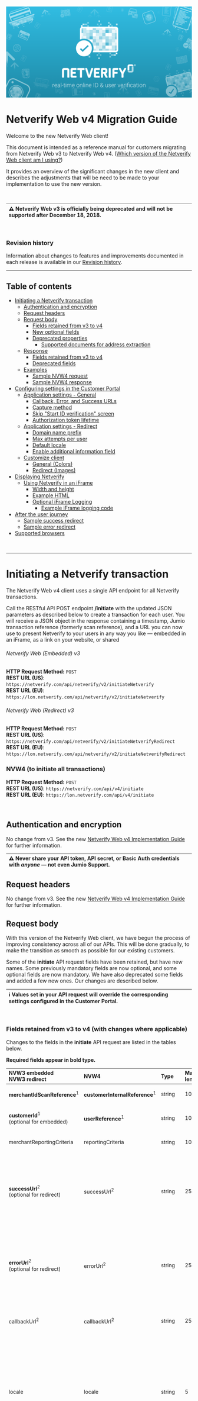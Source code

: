 ![Jumio](/images/netverify.png)

# Netverify Web v4 Migration Guide

Welcome to the new Netverify Web client!

This document is intended as a reference manual for customers migrating from Netverify Web v3 to Netverify Web v4. ([Which version of the Netverify Web client am I using?](https://support.jumio.com/hc/en-us/articles/360007401353))

It provides an overview of the significant changes in the new client and describes the adjustments that will be need to be made to your implementation to use the new version.

<br>

|⚠️ Netverify Web v3 is officially being deprecated and will not be supported after December 18, 2018.
|:----------|

<br>

### Revision history

Information about changes to features and improvements documented in each release is available in our [Revision history](/netverify/README.md).

---


## Table of contents

- [Initiating a Netverify transaction](#initiating-a-netverify-transaction)
	- [Authentication and encryption](#authentication-and-encryption)
	- [Request headers](#request-headers)
	- [Request body](#request-body)
		- [Fields retained from v3 to v4](#fields-retained-from-v3-to-v4-with-changes-where-applicable)
		- [New optional fields](#new-optional-fields)
		- [Deprecated properties](#deprecated-properties)
			- [Supported documents for address extraction](#supported-documents-for-address-extraction)
	- [Response](#response)
		- [Fields retained from v3 to v4](#fields-retained-from-v3-to-v4-with-changes-where-applicable-1)
		- [Deprecated fields](#deprecated-fields)
	- [Examples](#examples)
		- [Sample NVW4 request](#sample-nvw4-request)
		- [Sample NVW4 response](#sample-nvw4-response)
- [Configuring settings in the Customer Portal](#configuring-settings-in-the-customer-portal)
	- [Application settings - General](#application-settings--general)
		- [Callback, Error, and Success URLs](#callback-error-and-success-urls)
		- [Capture method](#capture-method)
		- [Skip "Start ID verification" screen](#skip-start-id-verification-screen)
		- [Authorization token lifetime](#authorization-token-lifetime)
	- [Application settings - Redirect](#application-settings--redirect)
		- [Domain name prefix](#domain-name-prefix)
		- [Max attempts per user](#max-attempts-per-user)
		- [Default locale](#default-locale)
		- [Enable additional information field](#enable-additional-information-field)
	- [Customize client](#customize-client)
		- [General (Colors)](#general-colors)
		- [Redirect (Images)](#redirect-images)
- [Displaying Netverify](#displaying-netverify)
	- [Using Netverify in an iFrame](#using-netverify-in-an-iframe)
		- [Width and height](#width-and-height)
		- [Example HTML](#example-html)
		- [Optional iFrame Logging](#optional-iframe-logging)
			- [Example iFrame logging code](#example-iframe-logging-code)
- [After the user journey](#after-the-user-journey)
	- [Sample success redirect](#sample-success-redirect)
	- [Sample error redirect](#sample-error-redirect)
- [Supported browsers](#supported-browsers) 		


<br>

---
# Initiating a Netverify transaction

The Netverify Web v4 client uses a single API endpoint for all Netverify transactions.

Call the RESTful API POST endpoint **/initiate** with the updated JSON parameters as described below to create a transaction for each user. You will receive a JSON object in the response containing a timestamp, Jumio transaction reference (formerly scan reference), and a URL you can now use to present Netverify to your users in any way you like — embedded in an iFrame, as a link on your website, or shared


###### Netverify Web (Embedded) v3
**HTTP Request Method:** `POST`<br>
**REST URL (US)**: `https://netverify.com/api/netverify/v2/initiateNetverify`<br>
**REST URL (EU)**: `https://lon.netverify.com/api/netverify/v2/initiateNetverify`<br>

###### Netverify Web (Redirect) v3
**HTTP Request Method:** `POST`<br>
**REST URL (US)**: `https://netverify.com/api/netverify/v2/initiateNetverifyRedirect`<br>
**REST URL (EU)**: `https://lon.netverify.com/api/netverify/v2/initiateNetverifyRedirect`<br>

### NVW4 (to initiate all transactions)
**HTTP Request Method:** `POST`<br>
**REST URL (US)**: `https://netverify.com/api/v4/initiate`<br>
**REST URL (EU)**: `https://lon.netverify.com/api/v4/initiate`<br>

<br>

## Authentication and encryption
No change from v3. See the new [Netverify Web v4 Implementation Guide](/netverify/netverify-web-v4.md) for further information.
<br>

|⚠️ Never share your API token, API secret, or Basic Auth credentials with *anyone* — not even Jumio Support.
|:----------|

## Request headers
No change from v3. See the new [Netverify Web v4 Implementation Guide](/netverify/netverify-web-v4.md) for further information.
<br>


## Request body
With this version of the Netverify Web client, we have begun the process of improving consistency across all of our APIs. This will be done gradually, to make the transition as smooth as possible for our existing customers.

Some of the **initiate** API request fields have been retained, but have new names. Some previously mandatory fields are now optional, and some optional fields are now mandatory. We have also deprecated some fields and added a few new ones. Our changes are described below.

|ℹ️ Values set in your API request will override the corresponding settings configured in the Customer Portal.
|:----------|

<br>

### Fields retained from v3 to v4 (with changes where applicable)
Changes to the fields in the **initiate** API request are listed in the tables below.

**Required fields appear in bold type.**  

|NVW3 embedded<br>NVW3 redirect	|NVW4             |Type   | Max. length	|Changes      |
|:---|:---                      |:---    |:---        |:---                                                                                                          |
|**merchantIdScanReference**<sup>1</sup>|**customerInternalReference**<sup>1</sup>|string |100        |Field has been renamed.                                                               |
|**customerId**<sup>1</sup><br>(optional for embedded)|**userReference**<sup>1</sup>           |string |100        |Field has been renamed and is mandatory.                                                                  |
|merchantReportingCriteria|reportingCriteria        |string |100        |Field has been renamed.                                                                      |
|**successUrl**<sup>2</sup><br>(optional for redirect)|successUrl<sup>2</sup>               |string |255        |Previously required for embedded, if not set in the Customer Portal. Now optional.<br>Overrides **Success URL** in the Customer Portal.|
|**errorUrl**<sup>2</sup><br>(optional for redirect)|errorUrl<sup>2</sup>                 |string |255        |Previously required for embedded, if not set in the Customer Portal. Now optional.<br>Overrides **Error URL** in the Customer Portal.|
|callbackUrl<sup>2</sup>|callbackUrl<sup>2</sup>              |string |255        |No change.<br>Overrides **Callback URL** in the Customer Portal.|
|locale|locale                   |string |5          |Hyphen replaces underscore in format for extended locale (language + country).<br>Overrides **Default locale** in the Customer Portal.<br>See [supported locale values](#supported-locale-values).|
|authorizationTokenLifetime |tokenLifetimeInMinutes |number 	|Max value: 86400	|Previously in seconds, now in minutes. (minimum: 5, maximum: 86400)<br>Overrides **Authorization token lifetime** in the Customer Portal.|


<sup>1</sup> Values **must not** contain Personally Identifiable Information (PII) or other sensitive data such as email addresses.<br>
<sup>2</sup> See URL constraints for [Callback, Error, and Success URLs](/netverify/netverify-web-v4.md#callback-error-and-success-urls).

<br>

### Supported `locale` values
Hyphenated combination of [ISO 639-1:2002 alpha-2](https://en.wikipedia.org/wiki/ISO_639-1) language code plus [ISO 3166-1 alpha-2](https://en.wikipedia.org/wiki/ISO_3166-1_alpha-2) country (where applicable).


|Value  |Locale|
|:--------------|:--------------|
|bg|Bulgarian|
|cs|Czech|
|da|Danish|
|de|German|
|el|Greek|
|en|American English (**default**)|
|en-GB|British English|
|es|Spanish|
|es-MX|Mexican Spanish|
|et|Estonian|
|fi|Finnish|
|fr|French|
|hu|Hungarian|
|it|Italian|
|ja|Japanese|
|ko|Korean|
|lt|Lithuanian|
|nl|Dutch|
|no|Norwegian|
|pl|Polish|
|pt|Portuguese|
|pt-BR|Brazilian Portuguese|
|ro|Romanian|
|ru|Russian|
|sk|Slovak|
|sv|Swedish|
|tr|Turkish|
|vl|Vietnamese|
|zh-CN|Simplified Chinese|
|zh-HK|Traditional Chinese|

<br>

### New optional fields
Netverify Web v4 introduces the concept of *acquisition workflows* and *presets* to allow you to customize every transaction based on your needs for each user.

The `workflowId` parameter lets you optionally specify a combination of verification and capture method options for each transaction. If you choose not to use this field, Identity Verification will be performed on all transactions if it is enabled in your account settings, and the **Capture method** you specify in the Customer Portal will apply.

The `presets` parameter lets you optionally specify certain  information to enhance the user journey. You can use the **ID Verification** preset to set the country and document type, bypassing the selection screen in the user journey. You can also specify an **Identity Verification** preset that allows you to set a custom Liveness Detection phrase for the transaction. You may use the **ID Verification** preset separately, the **Identity Verification** preset separately, both presets together, or skip them entirely — but you must specify all required values for the preset if you choose to use it.

<br>

|NVW4 Parameter                |Type   | Max. length|Description
|---|---|---|---|
|workflowId|integer |3|Applies this acquisition workflow to the transaction.<br>Overrides **Capture method** in the Customer Portal.<br>See [supported workflowId values](#supported-workflowid-values).|
|presets<sup>1</sup>|JSON|-|Preset options to enhance the user journey.<br>See [supported presets values](#supported-presets-values).|-             |

<sup>1</sup> Values **must not** contain Personally Identifiable Information (PII) or other sensitive data such as email addresses.
<br>


<br>

## Supported `workflowId` values

|⚠️ Identity Verification must be enabled for your account to use an ID + Identity `workflowId`.
|:----------|

|Value |Verification type |Capture method |
|:-----|:-----------------|:--------------|
|100   |ID only           |camera + upload|
|101   |ID only           |camera only    |
|102   |ID only           |upload only    |
|200   |ID + Identity     |camera + upload|
|201   |ID + Identity     |camera only    |
|202   |ID + Identity     |upload only    |

<br>


## Supported `presets` values
It is possible to specify presets for **ID Verification**, for **Identity Verification**, for both together, or for neither. For each preset you use, all values must be passed together as a JSON array (see [Sample request](#sample-request)) for the request to be valid.
<br>

### ID Verification: preset country and document type
Preset the country and document type to bypass the selection screen.

**Required items appear in bold type.**

|Name   |Type    |Max. length    |Description    |
|:------------|:-------|:--------------|:--------------|
|**index**|integer|1| must be set to `1`|
|**country**|string|3|Possible values:<br>•	[ISO 3166-1 alpha-3](http://en.wikipedia.org/wiki/ISO_3166-1_alpha-3) country code <br /> • `XKX` (Kosovo) |
|**type**|string|15|Possible values:<br>• `PASSPORT`<br>•	`DRIVING_LICENSE`<br>•	`ID_CARD`|
<br>

### Identity Verification: preset Liveness Detection phrase
Preset a custom Liveness Detection phrase for the transaction.<br>

|⚠️ Identity Verification and Liveness Detection must be enabled for your account to use this preset.
|:----------|
<br>

**Required items appear in bold type.**

|Name   |Type    |Max. length    |Description    |
|:------------|:-------|:--------------|:--------------|
|**index**|integer|1| must be set to `2`|
|**phrase**<sup>1</sup>|string|30|Possible values:<br>• alpha-numeric Latin characters (upper or lower case) and spaces |

<sup>1</sup> Values **must not** contain Personally Identifiable Information (PII) or other sensitive data such as email addresses.

<br>



### Deprecated properties

|Property|Notes|
|:----|:----|
|clientIp|This property has been removed.|
|firstName|This property has been removed.|
|lastName|This property has been removed.|
|country|This property has been removed.|
|usState|This property has been removed.|
|expiry|This property has been removed.|
|number|This property has been removed.|
|dob|This property has been removed.|
|idType|This property has been removed.|
|personalNumber|This property has been removed.|
|enabledFields|This property has been removed.<br>Mandatory fields and optional fields enabled in the Customer Portal will be extracted by default. <br>Address will be extracted if it is enabled for your account, and extraction is supported for the country/document type. See [supported documents for address extraction](#supported-documents-for-address-extraction).<br>Identity Verification can now be requested on a per-transaction basis using [workflowId](#new-optional-fields).|
|captureMethod|This property has been replaced by [workflowId](#new-optional-fields).|
|presetCountry|This property has been replaced by [presets](#new-optional-fields).|
|presetIdType|This property has been replaced by [presets](#new-optional-fields).|

#### Supported documents for address extraction

|Country    |ID card    |Driving license    |Passport    |Callback format |
|:------------|:-------|:--------------|:--------------|:-------|
|Australia|No|Yes|No|US|
|Canada|No|Yes|No|US|
|France|Yes|Yes|Yes|Raw|
|Germany|Yes|No|No|EU|
|Ireland|No|Yes|No|Raw|
|Mexico|Yes|No|No|US|
|Romania|Yes|No|No|Raw|
|Singapore|Yes|No|No|Raw|
|Spain|Yes|No|No|EU|
|United Kingdom|No|Yes|No|Raw|
|United States|No|Yes|No|US|
---
## Response
Unsuccessful **initiate** requests will return the relevant [HTTP status code](https://tools.ietf.org/html/rfc7231#section-6) and information about the cause of the error.

Successful requests will return HTTP status code `200 OK` along with the NVW4 parameters listed below.

### Fields retained from v3 to v4 (with changes where applicable)
|NVW3 embedded<br>NVW3 redirect|NVW4|Type   | Max. length|Changes                                                                                              
|:---|:---                      |:---    |:---        |:---  
|timestamp|timestamp|String|24|No change.<br>Timestamp (UTC) of the response.<br>Format: *YYYY-MM-DDThh:mm:ss.SSSZ*|
|clientRedirectUrl<br>(redirect only)|redirectUrl|String|255|Field has been renamed.<br>This URL is now used to [display the Netverify Web client](#displaying-netverify) regardless of implementation.|
|jumioIdScanReference|transactionReference|String|36|Field has been renamed.<br>Jumio reference number for the transaction.|

### Deprecated fields

|Parameter|Notes|
|:----|:----|
|authorizationToken|This field has been removed.|


---
## Examples
### Sample NVW4 request

~~~
POST https://netverify.com/api/v4/initiate/ HTTP/1.1
Accept: application/json
Content-Type: application/json
Content-Length: 1234
User-Agent: Example Corp SampleApp/1.0.1
Authorization: Basic xxxxxxxxxxxxxxxxxxxxxxxxxxxxx
{
  "customerInternalReference" : "transaction_1234",
  "userReference" : "user_1234",
  "successUrl" : "https://www.yourcompany.com/success",
  "errorUrl" : "https://www.yourcompany.com/error",
  "callbackUrl" : "https://www.yourcompany.com/callback",
  "reportingCriteria" : "myReport1234",
  "workflowId" : 200,
  "presets" :
    [
      {
        "index"   : 1,
        "country" : "AUT",
        "type"    : "PASSPORT"
      },{      
        "index"   : 2,
        "phrase" : "MY CUSTOM PHRASE"     
      }
    ],
  "locale" : "en-GB"
}

~~~

|⚠️ Sample requests cannot be run as-is. Replace example data with your own parameter values.
|:----------|
<br>


### Sample NVW4 response

~~~
{
  "timestamp": "2018-07-03T08:23:12.494Z",
  "transactionReference": "xxxxxxxx-xxxx-xxxx-xxxx-xxxxxxxxxxxx",
  "redirectUrl": "https://yourcompany.netverify.com/web/v4/app?locale=en-GB&authorizationToken=xxx"
}
~~~

<br>

---
# Configuring settings in the Customer Portal

In the **Settings** screen of the Customer Portal you can customize your settings and brand your Netverify page. <br>Save changes using your Customer Portal password to activate them.
<br>

|ℹ️ Values set in your API request will override the corresponding settings configured in the Customer Portal.
|:----------|

<br>

## Application settings — General

### Callback, Error, and Success URLs

No change from v3. See the new [Netverify Web v4 Implementation Guide](/netverify/netverify-web-v4.md) for further information.

### Capture method

No change from v3. See the new [Netverify Web v4 Implementation Guide](/netverify/netverify-web-v4.md) for further information.

### Skip "Start ID verification" screen

No change from v3. See the new [Netverify Web v4 Implementation Guide](/netverify/netverify-web-v4.md) for further information.

### Authorization token lifetime

Specify the duration of time for which your `redirectUrl` will remain valid. Enter the value in minutes (minimum 5, maximum 86400). The default value is 30 minutes.

<br>


## Application settings — Redirect

### Domain name prefix

No change from v3. See the new [Netverify Web v4 Implementation Guide](/netverify/netverify-web-v4.md) for further information.

### Max attempts per user
This has been deprecated and will be removed.

### Default locale

No change from v3. See the new [Netverify Web v4 Implementation Guide](/netverify/netverify-web-v4.md) for further information.
<br>

### Enable additional information field

This has been deprecated and will be removed.

---

<br>

## Customize client

### General (Colors)

No change from v3. See the new [Netverify Web v4 Implementation Guide](/netverify/netverify-web-v4.md) for further information.
<br>

### Redirect (Images)

Add a **Header image** for each locale to brand your Netverify page.

**Intro image** has been deprecated and will be removed.

Add a **Success image** and **Error image** for each locale to be displayed on the Jumio default success and error pages when you do not specify your own **successUrl** and **errorUrl**.

Any locale which is not configured will first default to the root language (e.g. EN\_GB to EN), then to your default configuration, and finally to the Jumio default.

All images must be formatted as [JPG](https://jpeg.org/jpeg/) or [PNG](https://en.wikipedia.org/wiki/Portable_Network_Graphics) and must not exceed 5 MB.

**Label for customer ID** and **Label for additional information** have been deprecated and will be removed.

---

<br>

# Displaying Netverify

To make things easier, we've simplified displaying the Netverify Web client.

The **redirectUrl** returned in the response to your **initate** API call, which loads your customized Netverify page, can be used in several ways:

* within an iFrame on your web page
* as a link on your web page
* as a link shared securely with a user

## Using Netverify in an iFrame
If you want to embed Netverify on a web page, there's no longer a need to run any scripts. Simply place the iFrame tag in your HTML code where you want the client to appear, and use the **redirectUrl** as the value of the `src` attribute. The `allow="camera"` attribute must be included to enable the camera for image capture in [supported browsers](#supported-browsers).

### Width and height
We recommend adhering to the responsive breaking points in the table below. The Netverify client will responsively fill the dimensions of your iFrame.

|Size class |Width|Height|
|:-------|---:|-------:|
|Large|≥ 900 px|≥ 710 px|
|Medium| 640 px|660 px|
|Small|560 px|600 px|
|X-Small|≤ 480 px|≤ 535 px|

### Example HTML  
```
<iframe src="https://yourcompany.netverify.com/web/v4/app?locale=en-GB&authorizationToken=xxxx
xxxxxxx" width="930" height="750" allow="camera"></iframe>
```
<br>

### Optional iFrame logging

We've updated our optional iFrame logging feature to extend its functionality. We've added some new data objects, but the mechanism remains the same.

When the Netverify client is embedded in an iFrame<sup>1</sup>, it will communicate with the containing page using the JavaScript [`window.postMessage()`](https://developer.mozilla.org/en-US/docs/Web/API/Window/postMessage) method to send **events** containing pre-defined data. This allows the containing page to react to events as they occur (e.g., by directing to a new page once the **success** event is received). Events include data that allows the containing page to identify which Netverify transaction triggered the event. Events are generated in a stateless way, so that each event contains general contextual information about the transaction (e.g., transaction reference, authorization token, etc.) in addition to data about the specific event that took occurred.

Using JavaScript, the containing page can receive the notification and consume the data it contains by listening for the `message` event on the global `window` object and reacting to it as needed. The data passed by the Netverify Web client in this notification is represented as JSON in the `data` string property of the listener method's `event` argument. Parsing this JSON string results in an object with the properties described below.

All data is encoded with [UTF-8](https://tools.ietf.org/html/rfc3629).
<br>
<br>
<sup>1</sup> This functionality is not available for instances of Netverify running in a standalone window or tab.<br>

### `event.data` object

**Required fields appear in bold type.**  

|NVW3 |NVW4 |Type|Description
|:---|:-------|:---|:----------|
|**authorizationToken**|**authorizationToken**|string|Authorization token, valid for a specified duration.|
|**scanReference**|**transactionReference**|string|Jumio reference number for the transaction.|
|**timestamp**|**dateTime**|string|UTC timestamp of the event in the browser.<br>Format: *YYYY-MM-DDThh:mm:ss.SSSZ*|
||**customerInternalReference**|string|Your internal reference for the transaction.|
||**eventType**|integer|Type of event that has occurred.<br>Possible values: <br>• `510` (application state-change)|
||**payload**|JSON object|Information specific to the event generated (see [`event.data.payload` object](#eventdatapayload-object))|

<br>

### `event.data.payload` object
This new object gives us the option to notify you when the Netverify Web client is loaded, and when the user journey ends with either a success or an error.

**Required fields appear in bold type.**  

|Property|Type|Description|
|:-------|:---|:----------|
|**value**|string|Possible values:<br>• `loaded` (Netverify loaded in the user's browser.)<br>• `success` (Images were accepted for verification.)<br>• `error` (Verification could not be completed due to an error.)|
|metainfo|JSON object|Additional meta-information for error events. <br>(see [`event.data.payload.metainfo` object](#eventdatapayloadmetainfo-object))|

<br>

### `event.data.payload.metainfo` object
When the user journey ends with an error, this new object allows us to give you more information about what happened.

**Required fields appear in bold type.**

|Property|Type|Description|
|:-------|:---|:----------|
|**code**|integer|[see **errorCode** values](#after-the-user-journey)|
<br>

### Example iFrame logging code
~~~javascript
function receiveMessage(event) {
	var data = window.JSON.parse(event.data);
	console.log('Netverify Web was loaded in an iframe.');
	console.log('auth token:', data.authorizationToken);
	console.log('transaction reference:', data.transactionReference);
	console.log('customer internal reference:', data.customerInternalReference);
	console.log('event type:', data.eventType);
	console.log('date-time:', data.dateTime);
	console.log('event value:', data.payload.value);
	console.log('event metainfo:', data.payload.metainfo);
}
window.addEventListener("message", receiveMessage, false);
~~~

<br>

## After the user journey

At the end of the user journey, the user is directed to your **successUrl** if the images they submitted were accepted for processing. If no **successUrl** has been defined, the Jumio default success page will be displayed, including any custom success [image](#redirect-images) you have specified in the Customer Portal.

If acceptable images are not provided after three attempts (see [Reject reasons](/netverify/callback.md#reject-reason)), the user is directed to your **errorUrl**. If no **errorUrl** has been defined, the Jumio default error page will be displayed, including any custom error [image](#redirect-images) you have specified in the Customer Portal.

To display relevant information on your success or error page, you can use the following parameters which we append when redirecting to your **successUrl** or **errorUrl** as HTTP `GET` query string parameters<sup>1</sup>. It is also possible to set your **successUrl** and **errorUrl** to the same address, by using the query parameter `transactionStatus`.<br>

|NVW3|NVW4|Description|
|:---|:---|:---|
|idScanStatus|transactionStatus|Possible values:<br>`SUCCESS` for successful submissions <br> `ERROR` for errors and failure after 3 attempts|
|merchantIdScanReference|customerInternalReference|Your internal reference for the transaction.|
|jumioIdScanReference|transactionReference|Jumio reference number for the transaction.|
|errorCode|errorCode|Appears only when `transactionStatus` is `ERROR`.<br>Possible values: <br>• `9100` (Error occurred on our server.)<br>• `9200` (Authorization token missing, invalid, or expired.)<br>• `9210` (Session expired after the user journey started.)<br>• `9300` (Error occurred transmitting image to our server.)<br>• `9400` (Error occurred during verification step.)<br>• `9800` (User has no network connection.)<br>• `9801` (Unexpected error occurred in the client.)<br>• `9810` (Problem while communicating with our server.)<br>• `9820` (File upload not enabled and camera unavailable.)<br>• `9835` (No acceptable submission in 3 attempts.)|

<sup>1</sup> Because HTTP `GET` parameters can be manipulated on the client side, they may be used for display purposes only.

### Sample success redirect

```
https://www.yourcompany.com/success/?transactionStatus=SUCCESS&customerInternalReference=YOUR_REF&transactionReference=xxxxxxxx-xxxx-xxxx-xxxx-xxxxxxxxxxxx
```

### Sample error redirect

```
https://www.yourcompany.com/error/?transactionStatus=ERROR&customerInternalReference=YOUR_REF&transactionReference=xxxxxxxx-xxxx-xxxx-xxxx-xxxxxxxxxxxx&errorCode=9820
```

---
## Supported browsers

Jumio offers guaranteed support for Netverify on the following browsers and the latest major version of each operating system.



### Desktop

|Browser|Major version|Operating system |Supports<br>image upload |Supports<br>HTML5 video stream |
|:---|:---|:---|:---|:---|
|Google Chrome|current +<br> 1 previous|Windows + Mac|X|X|
|Mozilla Firefox|current +<br>1 previous|Windows + Mac|X|X|
|Apple Safari|current|Mac|X|X|
|Microsoft Internet Explorer|current|Windows|X| |
|Microsoft Edge|current|Windows|X|X|


### Mobile

Netverify Web v4 does not support WebViews.

|Browser name|Major browser version|Operating system |Supports<br>image upload |Supports<br>HTML5 video stream |
|:---|:---|:---|:---|:---|
|Google Chrome |current |Android|X|X|
|Apple Safari |current |iOS|X|X|




---
&copy; Jumio Corp. 268 Lambert Avenue, Palo Alto, CA 94306
